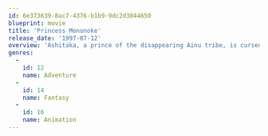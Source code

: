 ```yaml
---
id: 6e373639-8ac7-4376-b1b9-9dc2d3844650
blueprint: movie
title: 'Princess Mononoke'
release_date: '1997-07-12'
overview: 'Ashitaka, a prince of the disappearing Ainu tribe, is cursed by a demonized boar god and must journey to the west to find a cure. Along the way, he encounters San, a young human woman fighting to protect the forest, and Lady Eboshi, who is trying to destroy it. Ashitaka must find a way to bring balance to this conflict.'
genres:
  -
    id: 12
    name: Adventure
  -
    id: 14
    name: Fantasy
  -
    id: 16
    name: Animation
---
```

